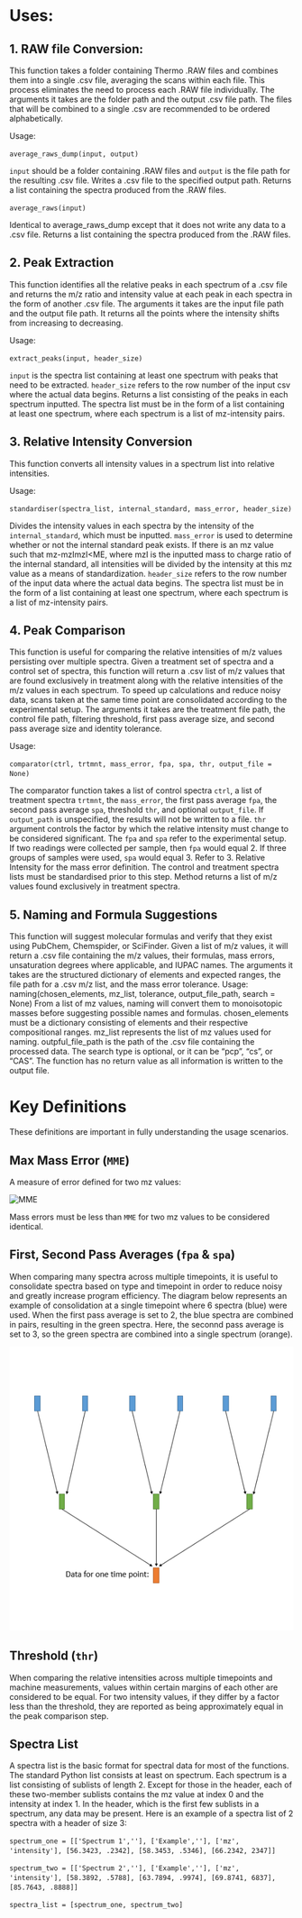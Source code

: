 # Uses:


 ## 1. RAW file Conversion:

This function takes a folder containing Thermo .RAW files and combines them into a single .csv file, averaging the scans within each file. This process eliminates the need to process each .RAW file individually. The arguments it takes are the folder path and the output .csv file path. The files that will be combined to a single .csv are recommended to be ordered alphabetically. 

Usage:
  
`average_raws_dump(input, output)`


`input` should be a folder containing .RAW files and `output` is the file path for the resulting .csv file. Writes a .csv file to the specified output path. Returns a list containing the spectra produced from the .RAW files. 

`average_raws(input)`


Identical to average_raws_dump except that it does not write any data to a .csv file. Returns a list containing the spectra produced from the .RAW files. 


## 2. Peak Extraction
This function identifies all the relative peaks in each spectrum of a .csv file and returns the m/z ratio and intensity value at each peak in each spectra in the form of another .csv file. The arguments it takes are the input file path and the output file path. It returns all the points where the intensity shifts from increasing to decreasing.

Usage:

`extract_peaks(input, header_size)`


`input` is the spectra list containing at least one spectrum with peaks that need to be extracted. `header_size` refers to the row number of the input csv where the actual data begins. Returns a list consisting of the peaks in each spectrum inputted. The spectra list must be in the form of a list containing at least one spectrum, where each spectrum is a list of mz-intensity pairs.


## 3. Relative Intensity Conversion

This function converts all intensity values in a spectrum list into relative intensities. 

Usage:

`standardiser(spectra_list, internal_standard, mass_error, header_size)`


Divides the intensity values in each spectra by the intensity of the `internal_standard`, which must be inputted. `mass_error` is used to determine whether or not the internal standard peak exists. If there is an mz value such that mz-mzImzI<ME, where mzI is the inputted mass to charge ratio of the internal standard, all intensities will be divided by the intensity at this mz value as a means of standardization. `header_size` refers to the row number of the input data where the actual data begins. The spectra list must be in the form of a list containing at least one spectrum, where each spectrum is a list of mz-intensity pairs.


## 4. Peak Comparison
This function is useful for comparing the relative intensities of m/z values persisting over multiple spectra. Given a treatment set of spectra and a control 	set of spectra, this function will return a .csv list of m/z values that are found exclusively in treatment along with the relative intensities of the m/z values in each spectrum. To speed up calculations and reduce noisy data, scans taken at the same time point are consolidated according to the experimental setup. The arguments it takes are the treatment file path, the control file path, filtering threshold, first pass average size, and second pass average size and identity tolerance. 

Usage:

`comparator(ctrl, trtmnt, mass_error, fpa, spa, thr, output_file = None)`

The comparator function takes a list of control spectra `ctrl`, a list of treatment spectra `trtmnt`, the `mass_error`, the first pass average `fpa`, the second pass average `spa`, threshold `thr`, and optional `output_file`. If `output_path` is unspecified, the results will not be written to a file. `thr` argument controls the factor by which the relative intensity must change to be considered significant. The `fpa` and `spa` refer to the experimental setup. If two readings were collected per sample, then `fpa` would equal 2. If three groups of samples were used, `spa` would equal 3. Refer to 3. Relative Intensity for the mass error definition. The control and treatment spectra lists must be standardised prior to this step. Method returns a list of m/z values found exclusively in treatment spectra. 

## 5. Naming and Formula Suggestions
This function will suggest molecular formulas and verify that they exist using PubChem, Chemspider, or SciFinder. Given a list of m/z values, it will return a .csv file containing the m/z values, their formulas, mass errors, unsaturation degrees where applicable, and IUPAC names. The arguments it takes are the structured dictionary of elements and expected ranges, the file path for a .csv m/z list, and the mass error tolerance. 
Usage:
naming(chosen_elements, mz_list, tolerance, output_file_path, search = None)
From a list of mz values, naming will convert them to monoisotopic masses before suggesting possible names and formulas. chosen_elements must be a dictionary consisting of elements and their respective compositional ranges. mz_list represents the list of mz values used for naming. outpful_file_path is the path of the .csv file containing the processed data. The search type is optional, or it can be “pcp”, “cs”, or  “CAS”. The function has no return value as all information is written to the output file. 

# Key Definitions
These definitions are important in fully understanding the usage scenarios.

## Max Mass Error (`MME`)
A measure of error defined for two mz values:

![MME](https://latex.codecogs.com/png.image?\dpi{110}&space;\frac{|mz_1&space;-&space;mz_2|}&space;{mz_1})

Mass errors must be less than `MME` for two mz values to be considered identical.
## First, Second Pass Averages (`fpa` & `spa`)

When comparing many spectra across multiple timepoints, it is useful to consolidate spectra based on type and timepoint in order to reduce noisy and greatly increase program efficiency. The diagram below represents an example of consolidation at a single timepoint where 6 spectra (blue) were used. When the first pass average is set to 2, the blue spectra are combined in pairs, resulting in the green spectra. Here, the seconnd pass average is set to 3, so the green spectra are combined into a single spectrum (orange).

![Diagram](/averaging_diagram.png)

## Threshold (`thr`)

When comparing the relative intensities across multiple timepoints and machine measurements, values within certain margins of each other are considered to be equal. For two intensity values, if they differ by a factor less than the threshold, they are reported as being approximately equal in the peak comparison step. 


## Spectra List

A spectra list is the basic format for spectral data for most of the functions. The standard Python list consists at least on spectrum. Each spectrum is a list consisting of sublists of length 2. Except for those in the header, each of these two-member sublists contains the mz value at index 0 and the intensity at index 1. In the header, which is the first few sublists in a spectrum, any data may be present. Here is an example of a spectra list of 2 spectra with a header of size 3:

`spectrum_one = [['Spectrum 1',''], ['Example',''], ['mz', 'intensity'], [56.3423, .2342], [58.3453, .5346], [66.2342, 2347]]`

`spectrum_two = [['Spectrum 2',''], ['Example',''], ['mz', 'intensity'], [58.3892, .5788], [63.7894, .9974], [69.8741, 6837], [85.7643, .8888]]`

`spectra_list = [spectrum_one, spectrum_two]`
